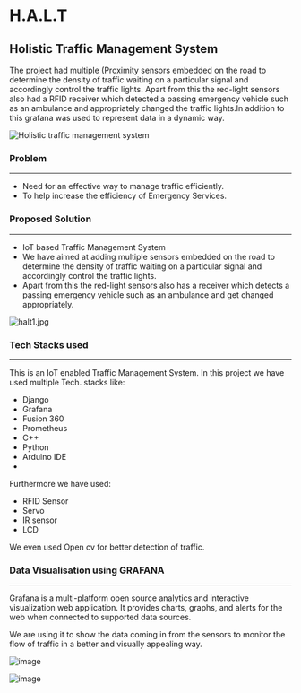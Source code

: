 # H.A.L.T
## Holistic Traffic Management System

The project had multiple (Proximity sensors embedded on the road to determine the density of traffic waiting on a particular signal and accordingly control the traffic lights. Apart from this the red-light sensors also had a RFID receiver which detected a passing emergency vehicle such as an ambulance and appropriately changed the traffic lights.In addition to this grafana was used to represent data in a dynamic way.

![Holistic traffic management system](https://user-images.githubusercontent.com/84952780/173198548-de8e2d2e-53cd-4c11-8c58-bd520c489844.png)

### Problem
***

- Need for an effective way to manage traffic efficiently.
- To help increase the efficiency of Emergency Services.

### Proposed Solution
***

- IoT based Traffic Management System
- We have aimed at adding multiple sensors embedded on the road to determine the
  density of traffic waiting on a particular signal and accordingly control the traffic lights.
- Apart from this the red-light sensors also
has a receiver which detects a passing
emergency vehicle such as an ambulance
and get changed appropriately.

![halt1.jpg](https://i.postimg.cc/NMTZFLPq/halt1.jpg)

### Tech Stacks used
***

This is an IoT enabled Traffic Management System. In this project we have used multiple Tech. stacks like:

- Django
- Grafana
- Fusion 360
- Prometheus
- C++
- Python
- Arduino IDE
- 
Furthermore we have used:

- RFID Sensor
- Servo
- IR sensor
- LCD

We even used Open cv for better detection of traffic.

### Data Visualisation using GRAFANA
***

Grafana is a multi-platform open source analytics and interactive visualization web application. It provides charts, graphs, and alerts for the web when connected to supported data sources.

We are using it to show the data coming in from the sensors to monitor the flow of traffic in a better and visually appealing way.

![image](https://user-images.githubusercontent.com/84952780/174129103-674f4962-555e-42ad-991f-1a19d06c43e4.png)

![image](https://user-images.githubusercontent.com/84952780/174129139-455fc0a9-feb7-487e-b070-9e7009cf126d.png)